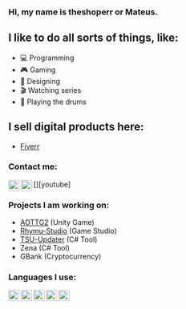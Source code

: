 ### HI, my name is theshoperr or Mateus.

## I like to do all sorts of things, like: 
- 💻 Programming
- 🎮 Gaming
- 🎨 Designing
- 🎬 Watching series
- 🥁 Playing the drums

## I sell digital products here:
- [Fiverr][Click]

### Contact me:
<img align="left" alt="theshoperr#8074" width="22px" src="https://img.icons8.com/color/48/000000/discord-new-logo.png" />
[<img align="left" alt="MGArtDZN" width="22px" src="https://img.icons8.com/color/48/000000/youtube-play.png" />][youtube]

### Projects I am working on:
- [AOTTG2] (Unity Game)
- [Rhymu-Studio] (Game Studio)
- [TSU-Updater] (C# Tool)
- Zena (C# Tool)
- GBank (Cryptocurrency)

### Languages I use:
<img align="left" alt="C#" width="22px" src="https://img.icons8.com/color/48/000000/c-sharp-logo.png" />
<img align="left" alt="Javascript" width="22px" src="https://img.icons8.com/color/48/000000/javascript--v1.png" />
<img align="left" alt="HTML" width="22px" src="https://img.icons8.com/ios-filled/50/000000/html-5--v1.png" />
<img align="left" alt="PHP" width="22px" src="https://img.icons8.com/offices/30/000000/php-logo.png" />
<img align="left" alt="CSS" width="22px" src="https://img.icons8.com/ios-filled/50/000000/css3.png" />

<br />
<br />

[Click]: https://www.fiverr.com/theshoperr12
[youtube]: https://www.youtube.com/MGArtDZN
[AOTTG2]: https://github.com/AoTTG-2/AoTTG-2
[Rhymu-Studio]: https://gamejolt.com/@Rhymu
[TSU-Updater]: https://theshoperr.itch.io/tsu